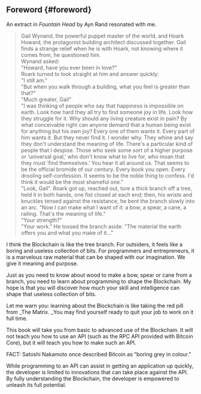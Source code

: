## Foreword {#foreword}

An extract in _Fountain Head_ by Ayn Rand resonated with me.


> Gail Wynand, the powerful puppet master of the world, and Hoark Howard, the protagonist building architect discussed together. Gail finds a strange relief when he is with Hoark, not knowing where it comes from, he questioned him.  
> Wynand asked:  
> "Howard, have you ever been in love?"  
> Roark turned to look straight at him and answer quickly:  
> "I still am."  
> "But when you walk through a building, what you feel is greater than that?"  
> "Much greater, Gail"  
> "I was thinking of people who say that happiness is impossible on earth. Look how hard they all try to find someone joy in life. Look how they struggle for it. Why should any living creature exist in pain? By what conceivable right can anyone demand that a human being exist for anything but his own joy? Every one of them wants it. Every part of him wants it. But they never find it. I wonder why. They whine and say they don't understand the meaning of life. There's a particular kind of people that I despise. Those who seek some sort of a higher purpose or ‘universal goal,' who don't know what to live for, who moan that they must ‘find themselves.’ You hear it all around us. That seems to be the official bromide of our century. Every book you open. Every drooling self-confession. It seems to be the noble thing to confess. I'd think it would be the most shameful one."  
> "Look, Gail". Roark got up, reached out, tore a thick branch off a tree, held it in both hands, one fist closed at each end; then, his wrists and knuckles tensed against the resistance, he bent the branch slowly into an arc. "Now I can make what I want of it: a bow, a spear, a cane, a railing. That's the meaning of life."  
> "Your strength?”  
> "Your work." He tossed the branch aside. "The material the earth offers you and what you make of it..."  

I think the Blockchain is like the tree branch. For outsiders, it feels like a boring and useless collection of bits. For programmers and entrepreneurs, it is a marvelous raw material that can be shaped with our imagination. We give it meaning and purpose.

Just as you need to know about wood to make a bow, spear or cane from a branch, you need to learn about programming to shape the Blockchain. My hope is that you will discover how much your skill and intelligence can shape that useless collection of bits.

Let me warn you: learning about the Blockchain is like taking the red pill from _The Matrix. _You may find yourself ready to quit your job to work on it full time.

This book will take you from basic to advanced use of the Blockchain. It will not teach you how to use an API (such as the RPC API provided with Bitcoin Core), but it will teach you how to make such an API.

FACT: Satoshi Nakamoto once described Bitcoin as “boring grey in colour.”

While programming to an API can assist in getting an application up quickly, the developer is limited to innovations that can take place against the API. By fully understanding the Blockchain, the developer is empowered to unleash its full potential.